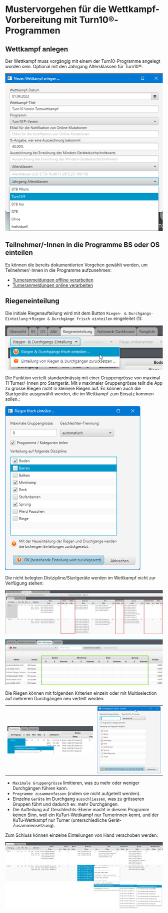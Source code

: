 # Mustervorgehen für die Wettkampf-Vorbereitung mit Turn10®-Programmen

## Wettkampf anlegen
Der Wettkampf muss vorgängig mit einem der Turn10-Programme angelegt worden sein. Optional mit den Jahrgang Altersklassen für Turn10®:

![](/assets/NeuerWettkampfTurn10.png)


## Teilnehmer/-Innen in die Programme BS oder OS einteilen

Es können die bereits dokumentierten Vorgehen gewählt werden, um Teilnehmer/-Innen in die Programme aufzunehmen:
* [Turneranmeldungen offline verarbeiten](../wettkampf_uebersicht/turneranmeldungen_verarbeiten_offline.md)
* [Turneranmeldungen online verarbeiten](../wettkampf_uebersicht/turneranmeldungen_verarbeiten_online.md)


## Riegeneinteilung

Die initiale Riegenaufteilung wird mit dem Button `Riegen- & Durchgangs-Einteilung`-&gt;`Riegen & Durchgänge frisch einteilen` eingeleitet \(1\):

![Riegen &amp; Durchg&#xE4;nge frisch einteilen](/assets/turn10-suggest-init.png)

Die Funktion verteilt standardmässig mit einer Gruppengrösse von maximal 11 Turner/-Innen pro Startgerät. Mit `0` maximaler Gruppengrösse teilt die App zu grosse Riegen nicht in kleinere Riegen auf. Es können auch die Startgeräte ausgewählt werden, die im Wettkampf zum Einsatz kommen sollen.:

![Riegen &amp; Durchg&#xE4;nge frisch einteilen](/assets/turn10-riegen-einteilen-dlg.png)

Die nicht belegten Distzipline/Startgeräte werden im Wettkampf nicht zur Verfügung stehen:

![Riegen &amp; Durchg&#xE4;nge Einteilung nachbearbeiten](/assets/turn10-planning-edit.png)

![Weggefilterte Geräte](/assets/Turn10WertungeTab-reduzierter-Disziplinset.png)

Die Riegen können mit folgenden Kriterien einzeln oder mit Multiselection auf mehreren Durchgängen neu verteilt werden:

|  |  |
| :--- | :--- |
| ![Riegen &amp; Durchg&#xE4;nge Einteilung nachbearbeiten](/assets/turn10-durchgang-partial-replanning.png) | ![Riegen &amp; Durchg&#xE4;nge Einteilung nachbearbeiten](/assets/turn10-durchgang-partial-replanning-options.png) |

* `Maximale Gruppengrösse` limitieren, was zu mehr oder weniger Durchgängen führen kann.
* `Programme zusammenfassen` \(indem sie nicht aufgeteilt werden\).
* Einzelne `Geräte` im Durchgang `ausschliessen`, was zu grösseren Gruppen führt und dadurch ev. mehr Durchgängen.
* Die Aufteilung auf Geschlechts-Ebene macht in diesem Programm keinen Sinn, weil ein KuTuri-Wettkampf nur Turnerinnen kennt, und der KuTu-Wettkampf nur Turner \(unterschiedliche Gerät-Zusammensetzung\).

Zum Schluss können einzelne Einteilungen von Hand verschoben werden:

![Riegen &amp; Durchg&#xE4;nge Einteilung nachbearbeiten](/assets/turn10-durchgang-partial-replanning-moves.png)

